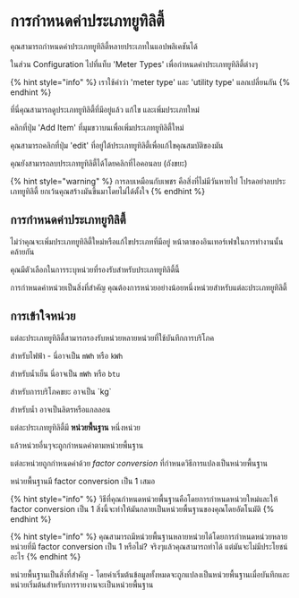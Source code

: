 # การกำหนดค่าประเภทยูทิลิตี้

คุณสามารถกำหนดค่าประเภทยูทิลิตี้หลายประเภทในแอปพลิเคชันได้

ในส่วน Configuration ไปที่แท็บ 'Meter Types' เพื่อกำหนดค่าประเภทยูทิลิตี้ต่างๆ

{% hint style="info" %}
เราใช้คำว่า 'meter type' และ 'utility type' แลกเปลี่ยนกัน&#x20;
{% endhint %}

ที่นี่คุณสามารถดูประเภทยูทิลิตี้ที่มีอยู่แล้ว แก้ไข และเพิ่มประเภทใหม่

คลิกที่ปุ่ม 'Add Item' ที่มุมขวาบนเพื่อเพิ่มประเภทยูทิลิตี้ใหม่

คุณสามารถคลิกที่ปุ่ม 'edit' ที่อยู่ใต้ประเภทยูทิลิตี้เพื่อแก้ไขคุณสมบัติของมัน

คุณยังสามารถลบประเภทยูทิลิตี้ได้โดยคลิกที่ไอคอนลบ (ถังขยะ)

{% hint style="warning" %}
การลบเหมือนกับเพชร คือสิ่งที่ไม่มีวันหายไป โปรดอย่าลบประเภทยูทิลิตี้ ยกเว้นคุณสร้างมันขึ้นมาโดยไม่ได้ตั้งใจ&#x20;
{% endhint %}



## การกำหนดค่าประเภทยูทิลิตี้

ไม่ว่าคุณจะเพิ่มประเภทยูทิลิตี้ใหม่หรือแก้ไขประเภทที่มีอยู่ หน้าตาของอินเทอร์เฟซในการทำงานนั้นคล้ายกัน

คุณมีตัวเลือกในการระบุหน่วยที่รองรับสำหรับประเภทยูทิลิตี้นี้

การกำหนดค่าหน่วยเป็นสิ่งที่สำคัญ คุณต้องการหน่วยอย่างน้อยหนึ่งหน่วยสำหรับแต่ละประเภทยูทิลิตี้



## การเข้าใจหน่วย

แต่ละประเภทยูทิลิตี้สามารถรองรับหน่วยหลายหน่วยที่ใช้บันทึกการบริโภค

สำหรับไฟฟ้า - นี่อาจเป็น `mWh` หรือ `kWh`

สำหรับน้ำเย็น นี่อาจเป็น `mWh` หรือ `btu`

สำหรับการบริโภคขยะ อาจเป็น \`kg\`

สำหรับน้ำ อาจเป็นลิตรหรือแกลลอน

แต่ละประเภทยูทิลิตี้มี **หน่วยพื้นฐาน** หนึ่งหน่วย

แล้วหน่วยอื่นๆจะถูกกำหนดค่าตามหน่วยพื้นฐาน

แต่ละหน่วยถูกกำหนดค่าด้วย _factor conversion_ ที่กำหนดวิธีการแปลงเป็นหน่วยพื้นฐาน

หน่วยพื้นฐานมี factor conversion เป็น 1 เสมอ

{% hint style="info" %}
วิธีที่คุณกำหนดหน่วยพื้นฐานคือโดยการกำหนดหน่วยใหม่และให้ factor conversion เป็น 1 สิ่งนี้จะทำให้มันกลายเป็นหน่วยพื้นฐานของคุณโดยอัตโนมัติ
{% endhint %}

{% hint style="info" %}
คุณสามารถมีหน่วยพื้นฐานหลายหน่วยได้โดยการกำหนดหน่วยหลายหน่วยที่มี factor conversion เป็น 1 หรือไม่? จริงๆแล้วคุณสามารถทำได้ แต่มันจะไม่มีประโยชน์อะไร
{% endhint %}



หน่วยพื้นฐานเป็นสิ่งที่สำคัญ - โดยค่าเริ่มต้นข้อมูลทั้งหมดจะถูกแปลงเป็นหน่วยพื้นฐานเมื่อบันทึกและหน่วยเริ่มต้นสำหรับการรายงานจะเป็นหน่วยพื้นฐาน